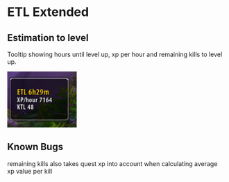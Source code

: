 # ETL Extended
## Estimation to level
Tooltip showing hours until level up, xp per hour and remaining kills to level up.

[<img src="docs/preview.png">](https://github.com/Snicked/ETL)

## Known Bugs
remaining kills also takes quest xp into account when calculating average xp value per kill
